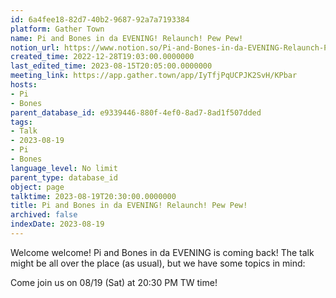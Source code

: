 ```yaml
---
id: 6a4fee18-82d7-40b2-9687-92a7a7193384
platform: Gather Town
name: Pi and Bones in da EVENING! Relaunch! Pew Pew!
notion_url: https://www.notion.so/Pi-and-Bones-in-da-EVENING-Relaunch-Pew-Pew-6a4fee1882d740b2968792a7a7193384
created_time: 2022-12-28T19:03:00.0000000
last_edited_time: 2023-08-15T20:05:00.0000000
meeting_link: https://app.gather.town/app/IyTfjPqUCPJK2SvH/KPbar
hosts:
- Pi
- Bones
parent_database_id: e9339446-880f-4ef0-8ad7-8ad1f507dded
tags:
- Talk
- 2023-08-19
- Pi
- Bones
language_level: No limit
parent_type: database_id
object: page
talktime: 2023-08-19T20:30:00.0000000
title: Pi and Bones in da EVENING! Relaunch! Pew Pew!
archived: false
indexDate: 2023-08-19
---
```


Welcome welcome! Pi and Bones in da EVENING is coming back! 
The talk might be all over the place (as usual), but we have some topics in mind:


   
   
   

Come join us on 08/19 (Sat) at 20:30 PM TW time!























